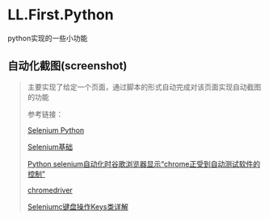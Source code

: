 # LL.First.Python
python实现的一些小功能

## 自动化截图(screenshot)

> 主要实现了给定一个页面，通过脚本的形式自动完成对该页面实现自动截图的功能
>
> 参考链接：
>
> [Selenium Python](http://www.testclass.net/selenium_python/)
>
> [Selenium基础](https://blog.csdn.net/weixin_36279318/article/details/79475388)
>
> [Python selenium自动化时谷歌浏览器显示“chrome正受到自动测试软件的控制”](https://www.cnblogs.com/lizm166/p/13180707.html)
>
> [chromedriver](https://blog.csdn.net/weixin_41990913/article/details/90936149)
>
> [Seleniumc键盘操作Keys类详解](http://www.python66.com/seleniumjiaocheng/187.html)
